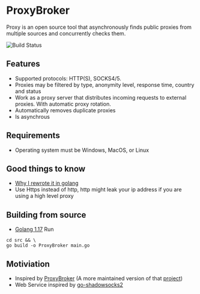 # ProxyBroker

Proxy is an open source tool that asynchronously finds public proxies from multiple sources and concurrently checks them.

<img src="https://img.shields.io/github/workflow/status/Ziloka/ProxyBroker/Golang%20Build?event=push" alt="Build Status">

## Features

- Supported protocols: HTTP(S), SOCKS4/5.
- Proxies may be filtered by type, anonymity level, response time, country and status
- Work as a proxy server that distributes incoming requests to external proxies. With automatic proxy rotation.
- Automatically removes duplicate proxies
- Is asynchrous

## Requirements
- Operating system must be Windows, MacOS, or Linux

## Good things to know
- [Why I rewrote it in golang](https://www.baeldung.com/concurrency-principles-patterns#1-goroutines-in-go)
- Use Https instead of http, http might leak your ip address if you are using a high level proxy

## Building from source
- [Golang 1.17](https://golang.org/)
Run
```
cd src && \
go build -o ProxyBroker main.go
```

## Motiviation
- Inspired by [ProxyBroker](https://github.com/constverum/ProxyBroker) (A more maintained version of that [project](https://github.com/bluet/proxybroker2))
- Web Service inspired by [go-shadowsocks2](https://github.com/shadowsocks/go-shadowsocks2)
